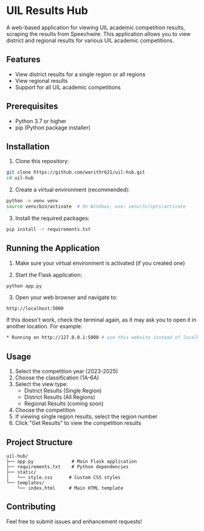 # UIL Results Hub

A web-based application for viewing UIL academic competition results, scraping the results from Speechwire. This application allows you to view district and regional results for various UIL academic competitions.

## Features

- View district results for a single region or all regions
- View regional results
- Support for all UIL academic competitions

## Prerequisites

- Python 3.7 or higher
- pip (Python package installer)

## Installation

1. Clone this repository:
```bash
git clone https://github.com/warithr621/uil-hub.git
cd uil-hub
```

2. Create a virtual environment (recommended):
```bash
python -m venv venv
source venv/bin/activate  # On Windows, use: venv\Scripts\activate
```

3. Install the required packages:
```bash
pip install -r requirements.txt
```

## Running the Application

1. Make sure your virtual environment is activated (if you created one)

2. Start the Flask application:
```bash
python app.py
```

3. Open your web browser and navigate to:
```
http://localhost:5000
```
If this doesn't work, check the terminal again, as it may ask you to open it in another location. For example:
```bash
* Running on http://127.0.0.1:5000 # use this website instead of localhost
```

## Usage

1. Select the competition year (2023-2025)
2. Choose the classification (1A-6A)
3. Select the view type:
   - District Results (Single Region)
   - District Results (All Regions)
   - Regional Results (coming soon)
4. Choose the competition
5. If viewing single region results, select the region number
6. Click "Get Results" to view the competition results

## Project Structure

```
uil-hub/
├── app.py              # Main Flask application
├── requirements.txt    # Python dependencies
├── static/
│   └── style.css      # Custom CSS styles
└── templates/
    └── index.html     # Main HTML template
```

## Contributing

Feel free to submit issues and enhancement requests! 